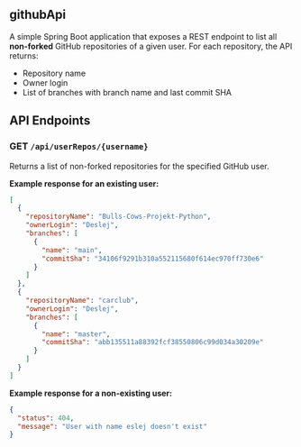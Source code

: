 ## githubApi

A simple Spring Boot application that exposes a REST endpoint to list all **non-forked** GitHub repositories of a given user. For each repository, the API returns:

- Repository name
- Owner login
- List of branches with branch name and last commit SHA

## API Endpoints

### GET `/api/userRepos/{username}`

Returns a list of non-forked repositories for the specified GitHub user.

**Example response for an existing user:**

```json
[
  {
    "repositoryName": "Bulls-Cows-Projekt-Python",
    "ownerLogin": "Deslej",
    "branches": [
      {
        "name": "main",
        "commitSha": "34106f9291b310a552115680f614ec970ff730e6"
      }
    ]
  },
  {
    "repositoryName": "carclub",
    "ownerLogin": "Deslej",
    "branches": [
      {
        "name": "master",
        "commitSha": "abb135511a88392fcf38550806c99d034a30209e"
      }
    ]
  }
]
```
**Example response for a non-existing user:**

```json
{
  "status": 404,
  "message": "User with name eslej doesn't exist"
}
```
